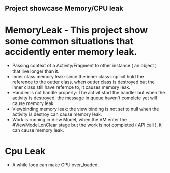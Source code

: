## Project showcase Memory/CPU leak

# MemoryLeak - This project show some common situations that accidently enter memory leak.

- Passing context of a Activity/Fragment to other instance ( an object ) that live longer than it. 
- Inner class memory leak: since the inner class implicit hold the reference to the outter class, when outter class is destroyed but the inner class still have refernce to, it causes memory leak.
- Handler is not handle properly: The activit start the handler but when the activity is destroyed, the message in queue haven't complete
yet will cause memory leak.
- Viewbinding memory leak: the view binding is not set to null when the activity is destroy can cause memory leak.
- Work is running in View Model, when the VM enter the #ViewModel_onClear stage but the work is not completed ( API call ), it can cause memory leak.

# Cpu Leak
  
- A while loop can make CPU over_loaded. 
